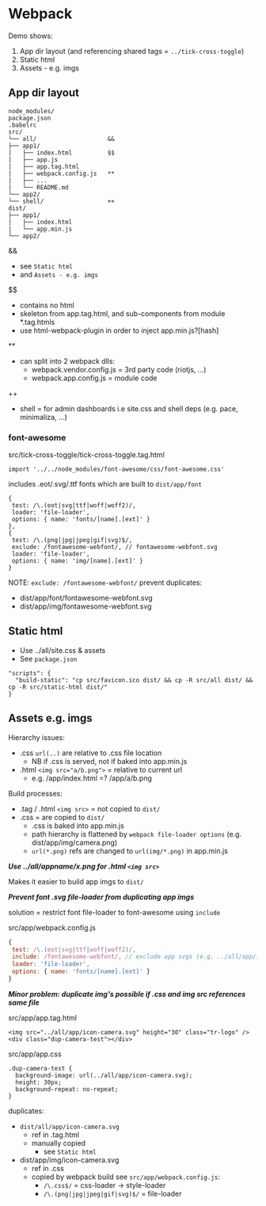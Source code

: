 # Webpack

Demo shows:
1. App dir layout (and referencing shared tags = `../tick-cross-toggle`)
2. Static html
3. Assets - e.g. imgs

## App dir layout

```
node_modules/
package.json
.babelrc
src/
└── all/                    &&
├── app1/
|   ├── index.html          $$
|   ├── app.js
|   ├── app.tag.html
|   ├── webpack.config.js   **
|   ├── ...
|   └── README.md
└── app2/
└── shell/                  ++
dist/
├── app1/
|   ├── index.html
|   └── app.min.js
└── app2/
```

&&
* see `Static html`
* and `Assets - e.g. imgs`

$$
* contains no html
* skeleton from app.tag.html, and sub-components from module *.tag.htmls
* use html-webpack-plugin in order to inject app.min.js?[hash]

**
* can split into 2 webpack dlls:
    * webpack.vendor.config.js = 3rd party code (riotjs, ...)
    * webpack.app.config.js = module code

++
* shell = for admin dashboards i.e site.css and shell deps (e.g. pace, minimaliza, ...) 

### font-awesome
src/tick-cross-toggle/tick-cross-toggle.tag.html
```
import '../../node_modules/font-awesome/css/font-awesome.css'
```
includes .eot/.svg/.ttf fonts which are built to `dist/app/font`
```
{
 test: /\.(eot|svg|ttf|woff|woff2)/,
 loader: 'file-loader',
 options: { name: 'fonts/[name].[ext]' }
},
{
 test: /\.(png|jpg|jpeg|gif|svg)$/,
 exclude: /fontawesome-webfont/, // fontawesome-webfont.svg
 loader: 'file-loader',
 options: { name: 'img/[name].[ext]' }
}
```
NOTE: `exclude: /fontawesome-webfont/` prevent duplicates:
* dist/app/font/fontawesome-webfont.svg
* dist/app/img/fontawesome-webfont.svg

## Static html

* Use ../all/site.css & assets
* See `package.json`
```
"scripts": {
  "build-static": "cp src/favicon.ico dist/ && cp -R src/all dist/ && cp -R src/static-html dist/"
}
```

## Assets e.g. imgs

Hierarchy issues:
* .css `url(..)` are relative to .css file location
    * NB if .css is served, not if baked into app.min.js
* .html `<img src="a/b.png">` = relative to current url
    * e.g. /app/index.html =? /app/a/b.png

Build processes:
* .tag / .html `<img src>` = not copied to `dist/`
* .css = are copied to `dist/`
    * .css is baked into app.min.js
    * path hierarchy is flattened by `webpack file-loader options` (e.g. dist/app/img/camera.png)
    * `url(*.png)` refs are changed to `url(img/*.png)` in app.min.js

***Use ../all/appname/x.png for .html `<img src>`***

Makes it easier to build app imgs to `dist/`

***Prevent font .svg file-loader from duplicating app imgs***

solution = restrict font file-loader to font-awesome using `include`

src/app/webpack.config.js
```javascript
{
 test: /\.(eot|svg|ttf|woff|woff2)/,
 include: /fontawesome-webfont/, // exclude app svgs (e.g. ../all/app/icon-camera.svg from ./app.css)
 loader: 'file-loader',
 options: { name: 'fonts/[name].[ext]' }
}
```

***Minor problem: duplicate img's possible if .css and img src references same file***

src/app/app.tag.html
```
<img src="../all/app/icon-camera.svg" height="30" class="tr-logo" />
<div class="dup-camera-test"></div>
```

src/app/app.css
```
.dup-camera-test {
  background-image: url(../all/app/icon-camera.svg);
  height: 30px;
  background-repeat: no-repeat;
}
```

duplicates:
* `dist/all/app/icon-camera.svg`
    * ref in .tag.html <img src>
    * manually copied
        * see `Static html`
* dist/app/img/icon-camera.svg
    * ref in .css
    * copied by webpack build see `src/app/webpack.config.js`:
        * `/\.css$/` = css-loader -> style-loader
        * `/\.(png|jpg|jpeg|gif|svg)$/` = file-loader

